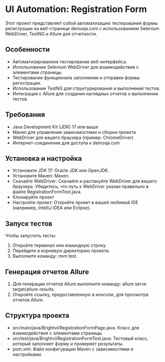 # UI Automation: Registration Form
Этот проект представляет собой автоматизацию тестирования формы регистрации на веб-странице demoqa.com с использованием Selenium WebDriver, TestNG и Allure для отчетности.

## Особенности
- Автоматизированное тестирование веб-интерфейса.
- Использование Selenium WebDriver для взаимодействия с элементами страницы.
- Тестирование функционала заполнения и отправки формы регистрации.
- Использование TestNG для структурирования и выполнения тестов.
- Интеграция с Allure для создания наглядных отчетов о выполнении тестов.
## Требования
- Java Development Kit (JDK) 17 или выше
- Maven для управления зависимостями и сборки проекта
- WebDriver для вашего браузера (пример: ChromeDriver)
- Интернет-соединение для доступа к demoqa.com
## Установка и настройка
- Установите JDK 17: Oracle JDK или OpenJDK.
- Установите Maven: Maven.
- Скачайте WebDriver: Скачайте и распакуйте WebDriver для вашего браузера. Убедитесь, что путь к WebDriver указан правильно в файле RegistrationFormTest.java.
- Клонируйте проект
- Настройте проект: Откройте проект в вашей любимой IDE (например, IntelliJ IDEA или Eclipse).
## Запуск тестов
Чтобы запустить тесты:

1. Откройте терминал или командную строку.
2. Перейдите в корневую директорию проекта. 
3. Выполните команду: mvn test.
## Генерация отчетов Allure
1. Для генерации отчетов Allure выполните команду: allure serve target/allure-results. 
2. Откройте ссылку, предоставленную в консоли, для просмотра отчетов Allure.
## Структура проекта
- src/main/java/Brightvl/RegistrationFormPage.java: Класс для взаимодействия с элементами страницы.
- src/test/java/Brightvl/RegistrationFormTest.java: Тестовый класс, который заполняет форму и проверяет результаты.
- pom.xml: Файл конфигурации Maven с зависимостями и настройками.
